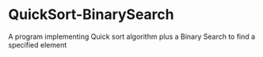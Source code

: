 # QuickSort-BinarySearch
A program implementing Quick sort algorithm plus a Binary Search to find a specified element
